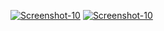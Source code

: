 <a href="https://image.prntscr.com/image/OH673Wp-Seegi2q6FmbAkQ.png"><img src="https://image.prntscr.com/image/OH673Wp-Seegi2q6FmbAkQ.png" alt="Screenshot-10" border="0"></a>
<a href="https://image.prntscr.com/image/E85UQd0fTo_QQzFo9nwPyw.png"><img src="https://image.prntscr.com/image/E85UQd0fTo_QQzFo9nwPyw.png" alt="Screenshot-10" border="0"></a>
